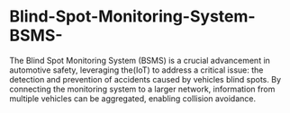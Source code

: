 # Blind-Spot-Monitoring-System-BSMS-
The Blind Spot Monitoring System (BSMS) is a crucial advancement in automotive safety, leveraging the(IoT) to address a critical issue: the detection and prevention of accidents caused by vehicles blind spots. By connecting the monitoring system to a larger network, information from multiple vehicles can be aggregated, enabling collision avoidance.
